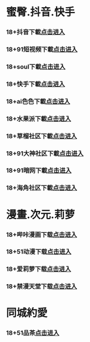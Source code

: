 # 蜜臀.抖音.快手
### 18+抖音下載<a rel="nofollow noopener" href="https://154f.ezcdlvby.cc/chan/max2218/UZa3" target="_blank">点击进入</a>
### 18+91短视频下載<a rel="nofollow noopener" href="https://87aa.ksav.fun/chan/ksh0885/d35q" target="_blank">点击进入</a>
### 18+soul下載<a rel="nofollow noopener" href="https://ca5d9.uqnjusxa.cc/aff-qYfU" target="_blank">点击进入</a>
### 18+快手下載<a rel="nofollow noopener" href="https://9a55.ksav.fun/chan/ksh0885/d35q" target="_blank">点击进入</a>
### 18+ai色色下載<a rel="nofollow noopener" href="https://026e.qjygyeol.cc/aff-yuD4" target="_blank">点击进入</a>
### 18+水果派下載<a rel="nofollow noopener" href="https://32347.aepnrzja.com/chan/GS2063/kwQ5" target="_blank">点击进入</a>
### 18+草榴社区下載<a rel="nofollow noopener" href="https://m18ykycop.akd52qwcu.top/?channel_code=MIM18BBG" target="_blank">点击进入</a>
### 18+91大神社区下載<a rel="nofollow noopener" href="https://bbb8a.fiwpyah.com/aff-a32AJ" target="_blank">点击进入</a>
### 18+91暗网下載<a rel="nofollow noopener" href="https://a459.qfshfkoy.org/aff-a6SG6" target="_blank">点击进入</a>
### 18+海角社区下載<a rel="nofollow noopener" href="https://bf65.iksmmmrf.org/aff-bsKN8" target="_blank">点击进入</a>
# 漫畫.次元.莉萝
### 18+哔咔漫画下载<a rel="nofollow noopener" href="https://4122.gsqvwvc.org/?code=ar2Cz&c=16921" target="_blank">点击进入</a>
### 18+51动漫下载<a rel="nofollow noopener" href="https://bd9.ylqrhaov.com/?code=ahbFk&c=16921" target="_blank">点击进入</a>
### 18+爱莉萝下载<a rel="nofollow noopener" href="https://6b241.vwygohka.com/chan/GS1525/SWKC" target="_blank">点击进入</a>
### 18+禁漫天堂下载<a rel="nofollow noopener" href="https://aef.zljyrfnk.org/chan/jm0360/uu7x" target="_blank">点击进入</a>
# 同城約愛
### 18+51品茶<a rel="nofollow noopener" href="https://c3dbd.neopqzh.org/?code=aZJ6Q&c=16921" target="_blank">点击进入</a>
